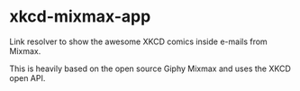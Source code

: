 # xkcd-mixmax-app
Link resolver to show the awesome XKCD comics inside e-mails from Mixmax.

This is heavily based on the open source Giphy Mixmax and uses the XKCD open API.
